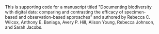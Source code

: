 This is supporting code for a manuscript titled "Documenting biodiversity with digital data: comparing and contrasting the efficacy of specimen-based and observation-based approaches" and authored by Rebecca C. Wilcox, Anthony E. Baniaga, Avery P. Hill, Alison Young, Rebecca Johnson, and Sarah Jacobs.
